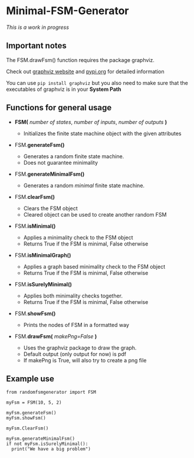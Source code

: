 # Minimal-FSM-Generator

*This is a work in progress*


## Important notes

The FSM.drawFsm() function requires the package graphviz.

Check out [graphviz website](https://graphviz.gitlab.io/download/) and [pypi.org](https://pypi.org/project/graphviz/) for detailed information

You can use `pip install graphviz` but you also need to make sure that the executables of graphviz is in your **System Path**

## Functions for general usage

- **FSM(** *number of states*, *number of inputs*, *number of outputs* **)**
  - Initializes the finite state machine object with the given attributes

- FSM.**generateFsm()**
  - Generates a random finite state machine.
  - Does not guarantee minimality
  
- FSM.**generateMinimalFsm()**
  - Generates a random *minimal* finite state machine.
  
- FSM.**clearFsm()**
  - Clears the FSM object
  - Cleared object can be used to create another random FSM

- FSM.**isMinimal()**
  - Applies a minimality check to the FSM object 
  - Returns True if the FSM is minimal, False otherwise
  
- FSM.**isMinimalGraph()**
  - Applies a graph based minimality check to the FSM object
  - Returns True if the FSM is minimal, False otherwise
  
- FSM.**isSurelyMinimal()**
  - Applies both minimality checks together.
  - Returns True if the FSM is minimal, False otherwise
  
- FSM.**showFsm()**
  - Prints the nodes of FSM in a formatted way
  
- FSM.**drawFsm(** *makePng=False* **)**
  - Uses the graphviz package to draw the graph.
  - Default output (only output for now) is pdf
  - If makePng is True, will also try to create a png file
  
## Example use

```
from randomfsmgenerator import FSM

myFsm = FSM(10, 5, 2)

myFsm.generateFsm()
myFsm.showFsm()

myFsm.ClearFsm()

myFsm.generateMinimalFsm()
if not myFsm.isSurelyMinimal():
  print("We have a big problem")


```

